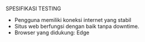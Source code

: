 SPESIFIKASI TESTING
- Pengguna memiliki koneksi internet yang stabil
- Situs web berfungsi dengan baik tanpa downtime.
- Browser yang didukung: Edge
